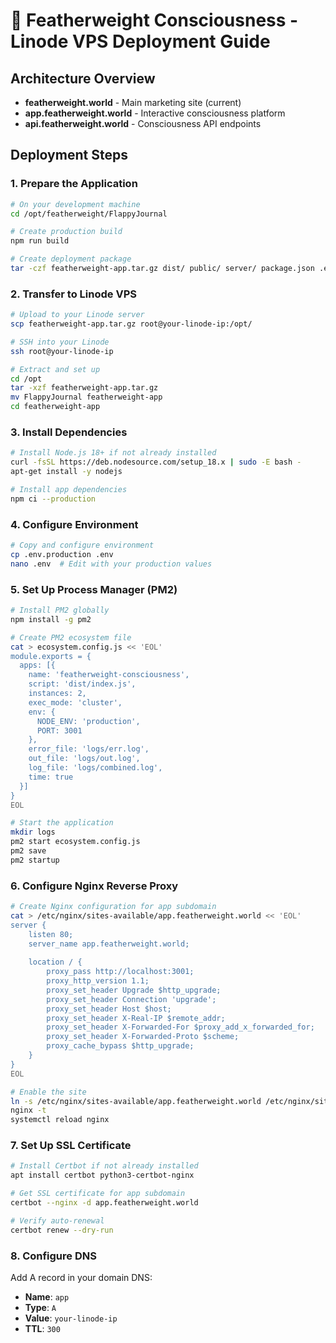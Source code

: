 # 🚀 Featherweight Consciousness - Linode VPS Deployment Guide

## Architecture Overview
- **featherweight.world** - Main marketing site (current)
- **app.featherweight.world** - Interactive consciousness platform
- **api.featherweight.world** - Consciousness API endpoints

## Deployment Steps

### 1. Prepare the Application
```bash
# On your development machine
cd /opt/featherweight/FlappyJournal

# Create production build
npm run build

# Create deployment package
tar -czf featherweight-app.tar.gz dist/ public/ server/ package.json .env.production
```

### 2. Transfer to Linode VPS
```bash
# Upload to your Linode server
scp featherweight-app.tar.gz root@your-linode-ip:/opt/

# SSH into your Linode
ssh root@your-linode-ip

# Extract and set up
cd /opt
tar -xzf featherweight-app.tar.gz
mv FlappyJournal featherweight-app
cd featherweight-app
```

### 3. Install Dependencies
```bash
# Install Node.js 18+ if not already installed
curl -fsSL https://deb.nodesource.com/setup_18.x | sudo -E bash -
apt-get install -y nodejs

# Install app dependencies
npm ci --production
```

### 4. Configure Environment
```bash
# Copy and configure environment
cp .env.production .env
nano .env  # Edit with your production values
```

### 5. Set Up Process Manager (PM2)
```bash
# Install PM2 globally
npm install -g pm2

# Create PM2 ecosystem file
cat > ecosystem.config.js << 'EOL'
module.exports = {
  apps: [{
    name: 'featherweight-consciousness',
    script: 'dist/index.js',
    instances: 2,
    exec_mode: 'cluster',
    env: {
      NODE_ENV: 'production',
      PORT: 3001
    },
    error_file: 'logs/err.log',
    out_file: 'logs/out.log',
    log_file: 'logs/combined.log',
    time: true
  }]
}
EOL

# Start the application
mkdir logs
pm2 start ecosystem.config.js
pm2 save
pm2 startup
```

### 6. Configure Nginx Reverse Proxy
```bash
# Create Nginx configuration for app subdomain
cat > /etc/nginx/sites-available/app.featherweight.world << 'EOL'
server {
    listen 80;
    server_name app.featherweight.world;
    
    location / {
        proxy_pass http://localhost:3001;
        proxy_http_version 1.1;
        proxy_set_header Upgrade $http_upgrade;
        proxy_set_header Connection 'upgrade';
        proxy_set_header Host $host;
        proxy_set_header X-Real-IP $remote_addr;
        proxy_set_header X-Forwarded-For $proxy_add_x_forwarded_for;
        proxy_set_header X-Forwarded-Proto $scheme;
        proxy_cache_bypass $http_upgrade;
    }
}
EOL

# Enable the site
ln -s /etc/nginx/sites-available/app.featherweight.world /etc/nginx/sites-enabled/
nginx -t
systemctl reload nginx
```

### 7. Set Up SSL Certificate
```bash
# Install Certbot if not already installed
apt install certbot python3-certbot-nginx

# Get SSL certificate for app subdomain
certbot --nginx -d app.featherweight.world

# Verify auto-renewal
certbot renew --dry-run
```

### 8. Configure DNS
Add A record in your domain DNS:
- **Name**: `app`
- **Type**: `A` 
- **Value**: `your-linode-ip`
- **TTL**: `300`
